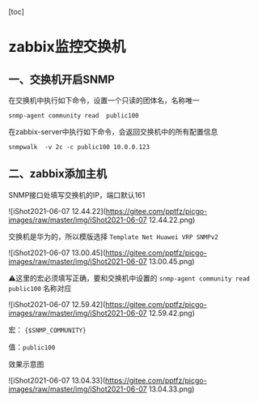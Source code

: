 [toc]

# zabbix监控交换机

## 一、交换机开启SNMP

在交换机中执行如下命令，设置一个只读的团体名，名称唯一

```shell
snmp-agent community read  public100
```



在zabbix-server中执行如下命令，会返回交换机中的所有配置信息

```shell
snmpwalk  -v 2c -c public100 10.0.0.123
```





## 二、zabbix添加主机

SNMP接口处填写交换机的IP，端口默认161

![iShot2021-06-07 12.44.22](https://gitee.com/pptfz/picgo-images/raw/master/img/iShot2021-06-07 12.44.22.png)



交换机是华为的，所以模版选择 `Template Net Huawei VRP SNMPv2`

![iShot2021-06-07 13.00.45](https://gitee.com/pptfz/picgo-images/raw/master/img/iShot2021-06-07 13.00.45.png)



⚠️这里的宏必须填写正确，要和交换机中设置的 `snmp-agent community read  public100` 名称对应

![iShot2021-06-07 12.59.42](https://gitee.com/pptfz/picgo-images/raw/master/img/iShot2021-06-07 12.59.42.png)



宏： `{$SNMP_COMMUNITY}`

值：`public100`



效果示意图

![iShot2021-06-07 13.04.33](https://gitee.com/pptfz/picgo-images/raw/master/img/iShot2021-06-07 13.04.33.png)


